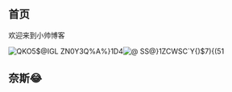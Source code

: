 ## 首页
欢迎来到小帅博客

![QKO5$@IGL ZN0Y3Q%A%}1D4](https://user-images.githubusercontent.com/87523560/129902942-a2eed14c-3eff-4948-92e4-f2d177ca87d7.gif)![@ SS@}1ZCWSC`Y{)$7){(51](https://user-images.githubusercontent.com/87523560/129902995-a47c4c95-7399-4630-8d4e-a083a6934920.gif)


## 奈斯😂
 
